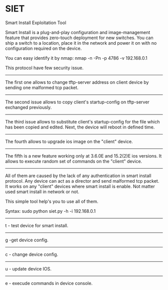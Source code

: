 # SIET
Smart Install Exploitation Tool

Smart Install is a plug-and-play configuration and image-management feature that provides zero-touch deployment for new switches. You can ship a switch to a location, place it in the network and power it on with no configuration required on the device.

You can easy identify it by nmap: 
nmap -n -Pn -p 4786 -v 192.168.0.1

This protocol have few security issue.
***
The first one allows to change tftp-server address on client device by sending one malformed tcp packet.
***
The second issue allows to copy client's startup-config on tftp-server exchanged previously.
***
The third issue allows to substitute client's startup-config for the file which has been copied and edited. Next, the device will reboot in defined time.
***
The fourth allows to upgrade ios image on the "client" device.
***
The fifth is a new feature working only at 3.6.0E and 15.2(2)E ios versions. It allows to execute random set of commands on the "client" device.
***

All of them are caused by the lack of any authentication in smart install protocol. Any device can act as a director and send malformed tcp packet. It works on any "client" devices where smart install is enable. Not matter used smart install in network or not.

This simple tool help's you to use all of them.

Syntax: sudo python siet.py -h -i 192.168.0.1
***
t - test device for smart install.
***
g -get device config.
***
c - change device config.
***
u - update device IOS.
***
e - execude commands in device console.
